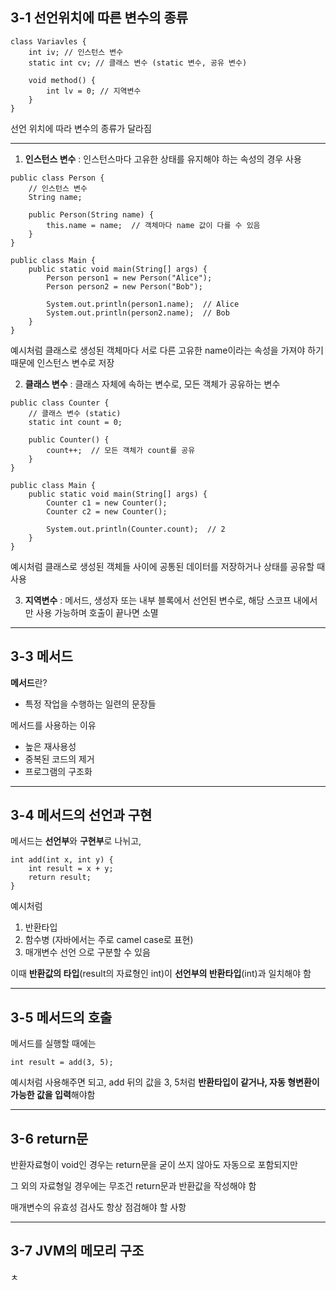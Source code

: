 ## 3-1 선언위치에 따른 변수의 종류

```
class Variavles {
	int iv; // 인스턴스 변수
	static int cv; // 클래스 변수 (static 변수, 공유 변수)
	
	void method() {
		int lv = 0; // 지역변수
	}
}
```
선언 위치에 따라 변수의 종류가 달라짐

------

1. **인스턴스 변수** : 인스턴스마다 고유한 상태를 유지해야 하는 속성의 경우 사용
```
public class Person {
    // 인스턴스 변수
    String name;

    public Person(String name) {
        this.name = name;  // 객체마다 name 값이 다를 수 있음
    }
}

public class Main {
    public static void main(String[] args) {
        Person person1 = new Person("Alice");
        Person person2 = new Person("Bob");

        System.out.println(person1.name);  // Alice
        System.out.println(person2.name);  // Bob
    }
}
```
예시처럼 클래스로 생성된 객체마다 서로 다른 고유한 name이라는 속성을 가져야 하기 때문에 인스턴스 변수로 저장

2. **클래스 변수** : 클래스 자체에 속하는 변수로, 모든 객체가 공유하는 변수
```
public class Counter {
    // 클래스 변수 (static)
    static int count = 0;

    public Counter() {
        count++;  // 모든 객체가 count를 공유
    }
}

public class Main {
    public static void main(String[] args) {
        Counter c1 = new Counter();
        Counter c2 = new Counter();

        System.out.println(Counter.count);  // 2
    }
}
```
예시처럼 클래스로 생성된 객체들 사이에 공통된 데이터를 저장하거나 상태를 공유할 때 사용

3. **지역변수** : 메서드, 생성자 또는 내부 블록에서 선언된 변수로, 해당 스코프 내에서만 사용 가능하며 호출이 끝나면 소멸

------

## 3-3 메서드

**메서드**란?
- 특정 작업을 수행하는 일련의 문장들

메서드를 사용하는 이유
- 높은 재사용성
- 중복된 코드의 제거
- 프로그램의 구조화

------

## 3-4 메서드의 선언과 구현

메서드는 **선언부**와 **구현부**로 나뉘고,
```
int add(int x, int y) {
	int result = x + y;
	return result;
}
```
예시처럼
1. 반환타입
2. 함수병 (자바에서는 주로 camel case로 표현)
3. 매개변수 선언
으로 구분할 수 있음

이때 **반환값의 타입**(result의 자료형인 int)이 **선언부의 반환타입**(int)과 일치해야 함

------

## 3-5 메서드의 호출

메서드를 실행할 때에는
```
int result = add(3, 5);
```
예시처럼 사용해주면 되고, add 뒤의 값을 3, 5처럼 **반환타입이 같거나, 자동 형변환이 가능한 값을 입력**해야함

------

## 3-6 return문

반환자료형이 void인 경우는 return문을 굳이 쓰지 않아도 자동으로 포함되지만

그 외의 자료형일 경우에는 무조건 return문과 반환값을 작성해야 함

매개변수의 유효성 검사도 항상 점검해야 할 사항

------

## 3-7 JVM의 메모리 구조

ㅊ
